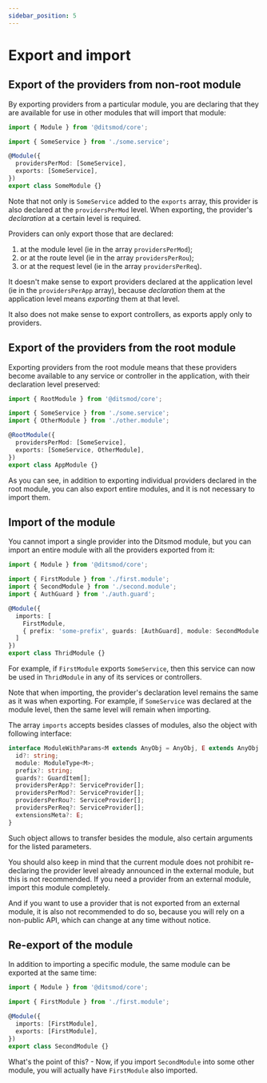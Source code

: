 ```yaml
---
sidebar_position: 5
---
```


# Export and import

## Export of the providers from non-root module

By exporting providers from a particular module, you are declaring that they are available for use in other modules that will import that module:

```ts
import { Module } from '@ditsmod/core';

import { SomeService } from './some.service';

@Module({
  providersPerMod: [SomeService],
  exports: [SomeService],
})
export class SomeModule {}
```

Note that not only is `SomeService` added to the `exports` array, this provider is also declared at the `providersPerMod` level. When exporting, the provider's _declaration_ at a certain level is required.

Providers can only export those that are declared:

1. at the module level (ie in the array `providersPerMod`);
2. or at the route level (ie in the array `providersPerRou`);
3. or at the request level (ie in the array `providersPerReq`).

It doesn't make sense to export providers declared at the application level (ie in the `providersPerApp` array), because _declaration_ them at the application level means _exporting_ them at that level.

It also does not make sense to export controllers, as exports apply only to providers.

## Export of the providers from the root module

Exporting providers from the root module means that these providers become available to any service or controller in the application, with their declaration level preserved:

```ts
import { RootModule } from '@ditsmod/core';

import { SomeService } from './some.service';
import { OtherModule } from './other.module';

@RootModule({
  providersPerMod: [SomeService],
  exports: [SomeService, OtherModule],
})
export class AppModule {}
```

As you can see, in addition to exporting individual providers declared in the root module, you can also export entire modules, and it is not necessary to import them.

## Import of the module

You cannot import a single provider into the Ditsmod module, but you can import an entire module with all the providers exported from it:

```ts
import { Module } from '@ditsmod/core';

import { FirstModule } from './first.module';
import { SecondModule } from './second.module';
import { AuthGuard } from './auth.guard';

@Module({
  imports: [
    FirstModule,
    { prefix: 'some-prefix', guards: [AuthGuard], module: SecondModule }
  ]
})
export class ThridModule {}
```

For example, if `FirstModule` exports `SomeService`, then this service can now be used in `ThridModule` in any of its services or controllers.

Note that when importing, the provider's declaration level remains the same as it was when exporting. For example, if `SomeService` was declared at the module level, then the same level will remain when importing.

The array `imports` accepts besides classes of modules, also the object with following interface:

```ts
interface ModuleWithParams<M extends AnyObj = AnyObj, E extends AnyObj = AnyObj> {
  id?: string;
  module: ModuleType<M>;
  prefix?: string;
  guards?: GuardItem[];
  providersPerApp?: ServiceProvider[];
  providersPerMod?: ServiceProvider[];
  providersPerRou?: ServiceProvider[];
  providersPerReq?: ServiceProvider[];
  extensionsMeta?: E;
}
```

Such object allows to transfer besides the module, also certain arguments for the listed parameters.

You should also keep in mind that the current module does not prohibit re-declaring the provider level already announced in the external module, but this is not recommended. If you need a provider from an external module, import this module completely.

And if you want to use a provider that is not exported from an external module, it is also not recommended to do so, because you will rely on a non-public API, which can change at any time without notice.

## Re-export of the module

In addition to importing a specific module, the same module can be exported at the same time:

```ts
import { Module } from '@ditsmod/core';

import { FirstModule } from './first.module';

@Module({
  imports: [FirstModule],
  exports: [FirstModule],
})
export class SecondModule {}
```

What's the point of this? - Now, if you import `SecondModule` into some other module, you will actually have `FirstModule` also imported.


[121]: ./providers-collisions